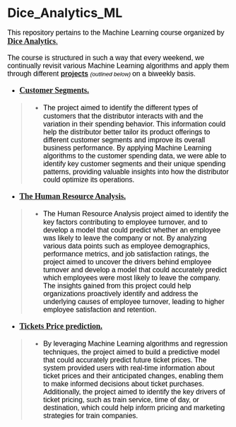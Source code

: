 # Dice_Analytics_ML
<font face="Arial" size="3" color="black">This repository pertains to the Machine Learning course organized by <font face="Arial Black" size="4" color="black">[__Dice Analytics__.](https://diceanalytics.pk/)

<font face="Arial" size="3" color="black">The course is structured in such a way that every weekend, we continually revisit various Machine Learning algorithms and apply them through different [__projects__](https://github.com/Sanaullah-nahk/Dice_Analytics_ML/tree/main/Assignments) <font face="Arial" size="2" color="black">*(outlined below)* <font face="Arial" size="3" color="black">on a biweekly basis.

  - <font face="Arial Black" size="4" color="blue">[__Customer Segments.__](https://github.com/Sanaullah-nahk/Dice_Analytics_ML/tree/main/Assignments/Customer%20Segementation)
> * <font face="Arial" size="3" color="black">The project aimed to identify the different types of customers that the distributor interacts with and the variation in their spending behavior. This information could help the distributor better tailor its product offerings to different customer segments and improve its overall business performance. By applying Machine Learning algorithms to the customer spending data, we were able to identify key customer segments and their unique spending patterns, providing valuable insights into how the distributor could optimize its operations.

  - <font face="Arial Black" size="4" color="blue">[__The Human Resource Analysis.__](https://github.com/Sanaullah-nahk/Dice_Analytics_ML/tree/main/Assignments/HR%20Churn%20Prediction%20Project-2)
> * <font face="Arial" size="3" color="black">The Human Resource Analysis project aimed to identify the key factors contributing to employee turnover, and to develop a model that could predict whether an employee was likely to leave the company or not. By analyzing various data points such as employee demographics, performance metrics, and job satisfaction ratings, the project aimed to uncover the drivers behind employee turnover and develop a model that could accurately predict which employees were most likely to leave the company. The insights gained from this project could help organizations proactively identify and address the underlying causes of employee turnover, leading to higher employee satisfaction and retention.

  - <font face="Arial Black" size="4" color="blue">[__Tickets Price prediction.__](https://github.com/Sanaullah-nahk/Dice_Analytics_ML/tree/main/Assignments/Price%20Prediction%20project%20-regression)
> * <font face="Arial" size="3" color="black">By leveraging Machine Learning algorithms and regression techniques, the project aimed to build a predictive model that could accurately predict future ticket prices. The system provided users with real-time information about ticket prices and their anticipated changes, enabling them to make informed decisions about ticket purchases. Additionally, the project aimed to identify the key drivers of ticket pricing, such as train service, time of day, or destination, which could help inform pricing and marketing strategies for train companies.
